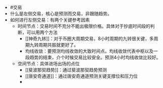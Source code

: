 - #交易
- 什么是左侧交易，核心是预测而交易，非跟随趋势。
- 如何进行左侧交易：有两个关键参考因素
	- 时间节点：交易时间不充分不能出极限价格。具体对于抄底时间段的判断，可以用两个方法
		- [[神奇九转]]：对于币圈大周期交易，8小时周期的九转很关键，多周期九转周期共振就更好了。
		- 均线收敛：要预测均线收敛的大致时间点。均线收敛代表中枢以及一段趋势的结束，介个时候交易比较安全。预测4小时均线收敛比较好。
	- 空间节点：具体进场出场的点位
		- [[斐波那契趋势]]：通过斐波那契趋势预测
		- [[唐安奇通道]]：通过唐安奇通道预测关键支撑位和压力位
		-